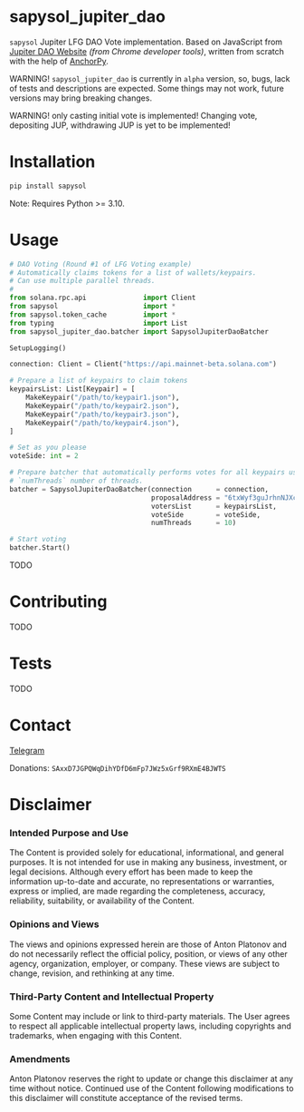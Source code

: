 # sapysol_jupiter_dao

`sapysol` Jupiter LFG DAO Vote implementation. Based on JavaScript from [Jupiter DAO Website](https://vote.jup.ag) _(from Chrome developer tools)_, written from scratch with the help of [AnchorPy](https://github.com/kevinheavey/anchorpy).

WARNING! `sapysol_jupiter_dao` is currently in `alpha` version, so, bugs, lack of tests and descriptions are expected. Some things may not work, future versions may bring breaking changes.

WARNING! only casting initial vote is implemented! Changing vote, depositing JUP, withdrawing JUP is yet to be implemented!

# Installation

```sh
pip install sapysol
```

Note: Requires Python >= 3.10.

# Usage

```py
# DAO Voting (Round #1 of LFG Voting example)
# Automatically claims tokens for a list of wallets/keypairs.
# Can use multiple parallel threads.
#
from solana.rpc.api              import Client
from sapysol                     import *
from sapysol.token_cache         import *
from typing                      import List
from sapysol_jupiter_dao.batcher import SapysolJupiterDaoBatcher

SetupLogging()

connection: Client = Client("https://api.mainnet-beta.solana.com")

# Prepare a list of keypairs to claim tokens
keypairsList: List[Keypair] = [
    MakeKeypair("/path/to/keypair1.json"),
    MakeKeypair("/path/to/keypair2.json"),
    MakeKeypair("/path/to/keypair3.json"),
    MakeKeypair("/path/to/keypair4.json"),
]

# Set as you please
voteSide: int = 2

# Prepare batcher that automatically performs votes for all keypairs using 
# `numThreads` number of threads.
batcher = SapysolJupiterDaoBatcher(connection      = connection,
                                   proposalAddress = "6txWyf3guJrhnNJXcAHxnV2oVxBcvebuSbfYsgB3yUKc",
                                   votersList      = keypairsList,
                                   voteSide        = voteSide,
                                   numThreads      = 10)

# Start voting
batcher.Start()
```

TODO

# Contributing

TODO

# Tests

TODO

# Contact

[Telegram](https://t.me/sapysol)

Donations: `SAxxD7JGPQWqDihYDfD6mFp7JWz5xGrf9RXmE4BJWTS`

# Disclaimer

### Intended Purpose and Use
The Content is provided solely for educational, informational, and general purposes. It is not intended for use in making any business, investment, or legal decisions. Although every effort has been made to keep the information up-to-date and accurate, no representations or warranties, express or implied, are made regarding the completeness, accuracy, reliability, suitability, or availability of the Content.

### Opinions and Views
The views and opinions expressed herein are those of Anton Platonov and do not necessarily reflect the official policy, position, or views of any other agency, organization, employer, or company. These views are subject to change, revision, and rethinking at any time.

### Third-Party Content and Intellectual Property
Some Content may include or link to third-party materials. The User agrees to respect all applicable intellectual property laws, including copyrights and trademarks, when engaging with this Content.

### Amendments
Anton Platonov reserves the right to update or change this disclaimer at any time without notice. Continued use of the Content following modifications to this disclaimer will constitute acceptance of the revised terms.